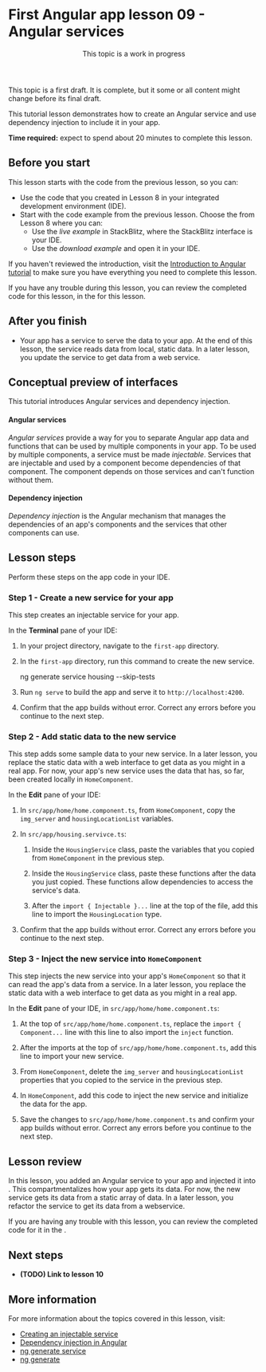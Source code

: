 # First Angular app lesson 09 - Angular services

<div class="callout is-important">

<header>This topic is a work in progress</header>

This topic is a first draft. It is complete, but it some or all content might change before its final draft.

</div>

This tutorial lesson demonstrates how to create an Angular service and use dependency injection to include it in your app.

**Time required:** expect to spend about 20 minutes to complete this lesson.

## Before you start

This lesson starts with the code from the previous lesson, so you can:

*   Use the code that you created in Lesson 8 in your integrated development environment (IDE).
*   Start with the code example from the previous lesson. Choose the <live-example name="first-app-lesson-08"></live-example> from Lesson 8 where you can:
    *   Use the *live example* in StackBlitz, where the StackBlitz interface is your IDE.
    *   Use the *download example* and open it in your IDE.

If you haven't reviewed the introduction, visit the [Introduction to Angular tutorial](tutorial/first-app) to make sure you have everything you need to complete this lesson.

If you have any trouble during this lesson, you can review the completed code for this lesson, in the <live-example></live-example> for this lesson.

## After you finish

*  Your app has a service to serve the data to your app.
   At the end of this lesson, the service reads data from local, static data.
   In a later lesson, you update the service to get data from a web service.

## Conceptual preview of interfaces

This tutorial introduces Angular services and dependency injection.

<!-- markdownLint-disable MD001 -->

#### Angular services

*Angular services* provide a way for you to separate Angular app data and functions that can be used by multiple components in your app.
To be used by multiple components, a service must be made *injectable*.
Services that are injectable and used by a component become dependencies of that component.
The component depends on those services and can't function without them.

#### Dependency injection

*Dependency injection* is the Angular mechanism that manages the dependencies of an app's components and the services that other components can use.

## Lesson steps

Perform these steps on the app code in your IDE.

### Step 1 - Create a new service for your app

This step creates an injectable service for your app.

In the **Terminal** pane of your IDE:

1.  In your project directory, navigate to the `first-app` directory.
1.  In the `first-app` directory, run this command to create the new service.

    <code-example format="shell" language="shell">

    ng generate service housing --skip-tests

    </code-example>

1.  Run `ng serve` to build the app and serve it to `http://localhost:4200`.
1.  Confirm that the app builds without error.
    Correct any errors before you continue to the next step.

### Step 2 - Add static data to the new service

This step adds some sample data to your new service.
In a later lesson, you replace the static data with a web interface to get data as you might in a real app.
For now, your app's new service uses the data that has, so far, been created locally in `HomeComponent`.

In the **Edit** pane of your IDE:

1.  In `src/app/home/home.component.ts`, from `HomeComponent`, copy the `img_server` and `housingLocationList` variables.
1.  In `src/app/housing.servivce.ts`:
    1.  Inside the `HousingService` class, paste the variables that you copied from `HomeComponent` in the previous step.
    1.  Inside the `HousingService` class, paste these functions after the data you just copied.
        These functions allow dependencies to access the service's data.

        <code-example header="Service functions in src/app/housing.service.ts" path="first-app-lesson-09/src/app/housing.service.ts" region="service-functions"></code-example>

    1.  After the `import { Injectable }...` line at the top of the file, add this line to import the `HousingLocation` type.

        <code-example header="Import HousingLocation type in  src/app/housing.service.ts" path="first-app-lesson-09/src/app/housing.service.ts" region="import-housing-location"></code-example>

1.  Confirm that the app builds without error.
    Correct any errors before you continue to the next step.

### Step 3 - Inject the new service into `HomeComponent`

This step injects the new service into your app's `HomeComponent` so that it can read the app's data from a service.
In a later lesson, you replace the static data with a web interface to get data as you might in a real app.

In the **Edit** pane of your IDE, in `src/app/home/home.component.ts`:

1.  At the top of `src/app/home/home.component.ts`, replace the `import { Component...` line with this line to also import the `inject` function.

    <code-example header="Update to src/app/home/home.component.ts" path="first-app-lesson-09/src/app/home/home.component.ts" region="import-inject"></code-example>

1.  After the imports at the top of `src/app/home/home.component.ts`, add this line to import your new service.

    <code-example header="Add import to src/app/home/home.component.ts" path="first-app-lesson-09/src/app/home/home.component.ts" region="import-service"></code-example>

1.  From `HomeComponent`, delete the `img_server` and `housingLocationList` properties that you copied to the service in the previous step.

1.  In `HomeComponent`, add this code to inject the new service and initialize the data for the app.

    <code-example header="Initialize data from service in src/app/home/home.component.ts" path="first-app-lesson-09/src/app/home/home.component.ts" region="use-new-service"></code-example>

1.  Save the changes to `src/app/home/home.component.ts` and confirm your app builds without error.
    Correct any errors before you continue to the next step.

## Lesson review

In this lesson, you added an Angular service to your app and injected it into .
This compartmentalizes how your app gets its data.
For now, the new service gets its data from a static array of data.
In a later lesson, you refactor the service to get its data from a webservice.

If you are having any trouble with this lesson, you can review the completed code for it in the <live-example></live-example>.

## Next steps

*  **(TODO) Link to lesson 10**

## More information

For more information about the topics covered in this lesson, visit:

<!-- vale Angular.Google_WordListSuggestions = NO -->

*  [Creating an injectable service](guide/creating-injectable-service)
*  [Dependency injection in Angular](guide/dependency-injection-overview)
*  [ng generate service](cli/generate#service)
*  [ng generate](cli/generate)
